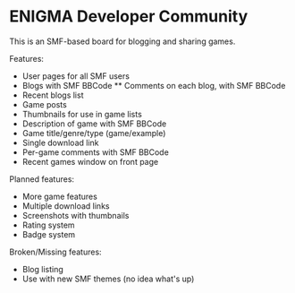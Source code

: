ENIGMA Developer Community
==========================

This is an SMF-based board for blogging and sharing games.

Features:
* User pages for all SMF users
* Blogs with SMF BBCode
** Comments on each blog, with SMF BBCode
* Recent blogs list
* Game posts
 * Thumbnails for use in game lists
 * Description of game with SMF BBCode
 * Game title/genre/type (game/example)
 * Single download link
 * Per-game comments with SMF BBCode
* Recent games window on front page

Planned features:
* More game features
 * Multiple download links
 * Screenshots with thumbnails
 * Rating system
* Badge system

Broken/Missing features:
* Blog listing
* Use with new SMF themes (no idea what's up)
